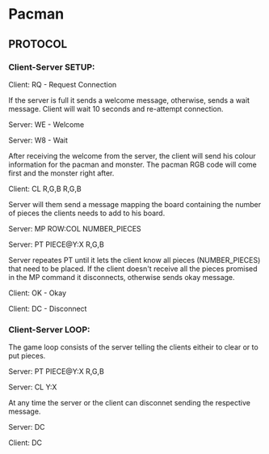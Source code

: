 # Pacman

## PROTOCOL

### Client-Server SETUP:

Client: RQ - Request Connection

If the server is full it sends a welcome message, otherwise, sends a wait message. Client will wait 10 seconds and re-attempt connection.

Server: WE - Welcome

Server: W8 - Wait

After receiving the welcome from the server, the client will send his colour information for the pacman and monster. The pacman RGB code will come first and the monster right after.

Client: CL R,G,B R,G,B

Server will them send a message mapping the board containing the number of pieces the clients needs to add to his board.

Server: MP  ROW:COL NUMBER_PIECES 

Server: PT  PIECE@Y:X R,G,B           

Server repeates PT until it lets the client know all pieces (NUMBER_PIECES) that need to be placed.
If the client doesn't receive all the pieces promised in the MP command it disconnects, otherwise sends okay message.

Client: OK - Okay

Client: DC - Disconnect


### Client-Server LOOP:

The game loop consists of the server telling the clients eitheir to clear or to put pieces.

Server: PT PIECE@Y:X R,G,B    

Server: CL Y:X

At any time the server or the client can disconnet sending the respective message.

Server: DC

Client: DC
